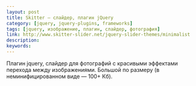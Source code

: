 ```yaml
---
layout: post
title: Skitter — слайдер, плагин jQuery
category: [jquery, jquery-plugins, frameworks]
tags: [jquery, изображение, плагин, слайдер, фотография]
link: http://www.skitter-slider.net/jquery-slider-themes/minimalist
description:
keywords:
---
```


<p>Плагин jquery, cлайдер для фотографий с красивыми эффектами перехода между изображениями. Большой по размеру (в неминифицированном виде — 100+ Кб).</p>
